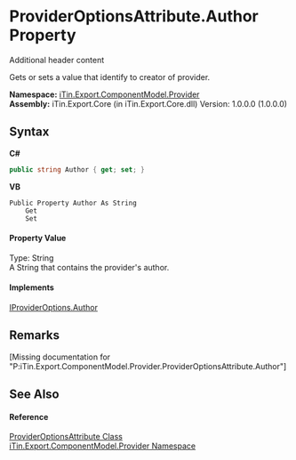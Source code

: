 # ProviderOptionsAttribute.Author Property 
Additional header content 

Gets or sets a value that identify to creator of provider.

**Namespace:**&nbsp;<a href="N_iTin_Export_ComponentModel_Provider">iTin.Export.ComponentModel.Provider</a><br />**Assembly:**&nbsp;iTin.Export.Core (in iTin.Export.Core.dll) Version: 1.0.0.0 (1.0.0.0)

## Syntax

**C#**<br />
``` C#
public string Author { get; set; }
```

**VB**<br />
``` VB
Public Property Author As String
	Get
	Set
```


#### Property Value
Type: String<br />A String that contains the provider's author.

#### Implements
<a href="P_iTin_Export_ComponentModel_Provider_IProviderOptions_Author">IProviderOptions.Author</a><br />

## Remarks
\[Missing <remarks> documentation for "P:iTin.Export.ComponentModel.Provider.ProviderOptionsAttribute.Author"\]

## See Also


#### Reference
<a href="T_iTin_Export_ComponentModel_Provider_ProviderOptionsAttribute">ProviderOptionsAttribute Class</a><br /><a href="N_iTin_Export_ComponentModel_Provider">iTin.Export.ComponentModel.Provider Namespace</a><br />